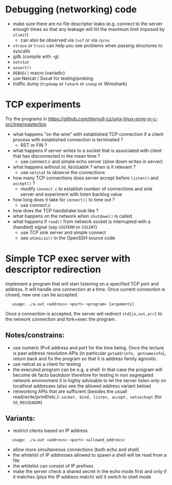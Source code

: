 # Debugging (networking) code
  - make sure there are no file descriptor leaks (e.g. connect to the server enough times so that any leakage will hit the maximum limit imposed by `ulimit`)
    - can also be observed via `lsof` or via `/proc`
  - `strace` or `truss` can help you see problems when passing structures to syscalls
  - gdb (compile with -g)
  - `netstat`
  - `assert()`
  - `DEBUG()` macro (variadic)
  - use Netcat / Socat for testing/probing
  - traffic dump (`tcpdump` or `tshark` or `snoop` or Wireshark)

# TCP experiments

Try the programs in https://github.com/devnull-cz/unix-linux-prog-in-c-src/tree/master/tcp

- what happens "on the wire" with established TCP connection if a client process with established connection is terminated ?
  - RST or FIN ?
- what happens if server writes to a socket that is associated with client that has disconnected in the mean time ?
  - use connect.c and simple echo server (slow down writes in server)
- what happens without `SO_REUSEADDR` ? when is it relevant ?
  - use `netstat` to observe the connections
- how many TCP connections does server accept before `listen()` and `accept()` ?
  - modify `connect.c` to establish number of connections and sink server and experiment with listen backlog value
- how long does it take for `connect()` to time out ?
  - use connect.c
- how does the TCP handshake look like ?
- what happens on the network when `shutdown()` is called
- what happens if `read()` from network socket is interrupted with a (handled) signal (say `SIGTERM` or `SIGINT`)
  - use TCP sink server and simple connect
  - see `atomicio()` in the OpenSSH source code

# Simple TCP exec server with descriptor redirection

Implement a program that will start listening on a specified TCP port and address.
It will handle one connection at a time. Once current connection is closed,
new one can be accepted.
```
   usage: ./a.out <address> <port> <program> [arguments]
```
Once a connection is accepted, the server will redirect `std{in,out,err}` to the network
connection and fork+exec the program.

## Notes/constrains:
 - use numeric IPv4 address and port for the time being. Once the lecture is past address resolution APIs (in particular `getaddrinfo, getnameinfo`), return back and fix the program so that it is address family agnostic.
 - use netcat as a client for testing
 - the executed program can be e.g. a shell. In that case the program will become de facto backdoor therefore for testing in non segregated network environment it is highly advisable to let the server listen only on localhost addresses (also see the allowed address variant below)
 - networking APIs that are sufficient (besides the usuall read/write/printf/etc.): `socket, bind, listen, accept, setsockopt` (for `SO_REUSEADDR`)

## Variants:
   - restrict clients based on IP address
```
   usage: ./a.out <address> <port> <allowed_address>
```
   - allow more simultaneous connections (both echo and shell)
   - the whitelist of IP addresses allowed to spawn a shell will be read from a file
   - the whitelist can consist of IP prefixes
   - make the server check a shared secret in the echo mode first and only if it matches (plus the IP address match) will it switch to shell mode
